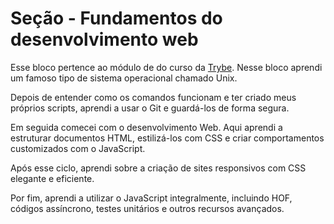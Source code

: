# Seção - Fundamentos do desenvolvimento web


Esse bloco pertence ao módulo de  do curso da [Trybe](https://www.betrybe.com/). Nesse bloco aprendi um famoso tipo de sistema operacional chamado Unix. 

Depois de entender como os comandos funcionam e ter criado meus próprios scripts, aprendi a usar o Git e guardá-los de forma segura.

Em seguida comecei com o desenvolvimento Web. Aqui aprendi a estruturar documentos HTML, estilizá-los com CSS e criar comportamentos customizados com o JavaScript.

Após esse ciclo, aprendi sobre a criação de sites responsivos com CSS elegante e eficiente.

Por fim, aprendi a utilizar o JavaScript integralmente, incluindo HOF, códigos assíncrono, testes unitários e outros recursos avançados.
